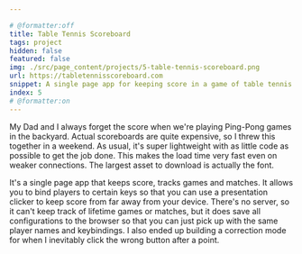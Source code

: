```yaml
---

# @formatter:off
title: Table Tennis Scoreboard
tags: project
hidden: false
featured: false
img: ./src/page_content/projects/5-table-tennis-scoreboard.png
url: https://tabletennisscoreboard.com
snippet: A single page app for keeping score in a game of table tennis. Built with Eleventy.
index: 5
# @formatter:on
---
```


My Dad and I always forget the score when we're playing Ping-Pong games in the backyard. Actual scoreboards are quite
expensive, so I threw this together in a weekend. As usual, it's super lightweight with as little code as possible to
get the job done. This makes the load time very fast even on weaker connections. The largest asset to download is
actually the font.

It's a single page app that keeps score, tracks games and matches. It allows you to bind players to certain keys so that
you can use a presentation clicker to keep score from far away from your device. There's no server, so it can't keep
track of lifetime games or matches, but it does save all configurations to the browser so that you can just pick up with
the same player names and keybindings. I also ended up building a correction mode for when I inevitably click the wrong
button after a point.

[//]: # (img: https://f000.backblazeb2.com/file/rickhenrydev-files/img/projects/5-table-tennis-scoreboard.png)
